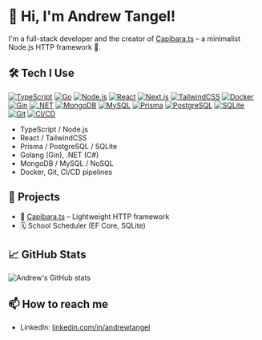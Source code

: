 # 👋 Hi, I'm Andrew Tangel!

I'm a full-stack developer and the creator of [Capibara.ts](https://www.npmjs.com/package/capibara.ts) – a minimalist Node.js HTTP framework 🦫.

## 🛠 Tech I Use

[![TypeScript](https://img.shields.io/badge/typescript-blue?style=flat-square)](https://www.typescriptlang.org/)
[![Go](https://img.shields.io/badge/go-00ADD8?style=flat-square&logo=go&logoColor=white)](https://go.dev/)
[![Node.js](https://img.shields.io/badge/node.js-339933?style=flat-square&logo=nodedotjs&logoColor=white)](https://nodejs.org/)
[![React](https://img.shields.io/badge/react-61DAFB?style=flat-square&logo=react&logoColor=black)](https://reactjs.org/)
[![Next.js](https://img.shields.io/badge/next.js-000000?style=flat-square&logo=nextdotjs&logoColor=white)](https://nextjs.org/)
[![TailwindCSS](https://img.shields.io/badge/tailwindcss-06B6D4?style=flat-square&logo=tailwindcss&logoColor=white)](https://tailwindcss.com/)
[![Docker](https://img.shields.io/badge/docker-2496ED?style=flat-square&logo=docker&logoColor=white)](https://www.docker.com/)
[![Gin](https://img.shields.io/badge/gin%20web%20framework-00ADD8?style=flat-square&logo=go&logoColor=white)](https://gin-gonic.com/)
[![.NET](https://img.shields.io/badge/.NET-512BD4?style=flat-square&logo=dotnet&logoColor=white)](https://dotnet.microsoft.com/)
[![MongoDB](https://img.shields.io/badge/mongodb-47A248?style=flat-square&logo=mongodb&logoColor=white)](https://www.mongodb.com/)
[![MySQL](https://img.shields.io/badge/mysql-4479A1?style=flat-square&logo=mysql&logoColor=white)](https://www.mysql.com/)
[![Prisma](https://img.shields.io/badge/prisma-2D3748?style=flat-square&logo=prisma&logoColor=white)](https://www.prisma.io/)
[![PostgreSQL](https://img.shields.io/badge/postgresql-4169E1?style=flat-square&logo=postgresql&logoColor=white)](https://www.postgresql.org/)
[![SQLite](https://img.shields.io/badge/sqlite-003B57?style=flat-square&logo=sqlite&logoColor=white)](https://www.sqlite.org/)
[![Git](https://img.shields.io/badge/git-F05032?style=flat-square&logo=git&logoColor=white)](https://git-scm.com/)
[![CI/CD](https://img.shields.io/badge/ci%2Fcd-blue?style=flat-square)](https://en.wikipedia.org/wiki/CI/CD)


- TypeScript / Node.js  
- React / TailwindCSS  
- Prisma / PostgreSQL / SQLite  
- Golang (Gin), .NET (C#)  
- MongoDB / MySQL / NoSQL  
- Docker, Git, CI/CD pipelines  

## 🚀 Projects

- 🔧 [Capibara.ts](https://github.com/AnonymousAN21/capibara.ts) – Lightweight HTTP framework  
- 🗓️ School Scheduler (EF Core, SQLite)

## 📈 GitHub Stats

![Andrew's GitHub stats](https://github-readme-stats.vercel.app/api?username=AnonymousAN21&show_icons=true&theme=radical)

## 📫 How to reach me

- LinkedIn: [linkedin.com/in/andrewtangel](https://linkedin.com/in/andrewtangel)
